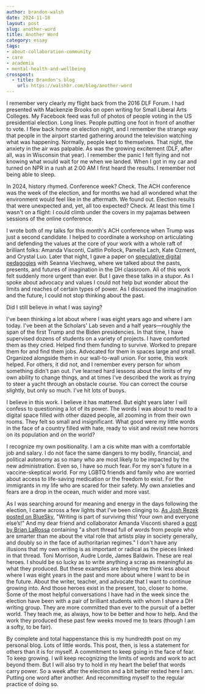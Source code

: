 ```yaml
---
author: brandon-walsh
date: 2024-11-18
layout: post
slug: another-word
title: Another Word
category: essay
tags:
- about-collaboration-community 
- care
- academia
- mental-health-and-wellbeing
crosspost:
  - title: Brandon's blog
    url: https://walshbr.com/blog/another-word
---
```

I remember very clearly my flight back from the 2016 DLF Forum. I had presented with Mackenzie Brooks on open writing for Small Liberal Arts Colleges. My Facebook feed was full of photos of people voting in the US presidential election. Long lines. People putting one foot in front of another to vote. I flew back home on election night, and I remember the strange way that people in the airport started gathering around the television watching what was happening. Normally, people kept to themselves. That night, the anxiety in the air was palpable. As was the growing excitement (DLF, after all, was in Wisconsin that year). I remember the panic I felt flying and not knowing what would wait for me when we landed. When I got in my car and turned on NPR in a rush at 2:00 AM I first heard the results. I remember not being able to sleep.

In 2024, history rhymed. Conference week? Check. The ACH conference was the week of the election, and for months we had all wondered what the environment would feel like in the aftermath. We found out. Election results that were unexpected and, yet, all too expected? Check. At least this time I wasn't on a flight: I could climb under the covers in my pajamas between sessions of the online conference. 

I wrote both of my talks for this month's ACH conference when Trump was just a second candidate. I helped to coordinate a workshop on articulating and defending the values at the core of your work with a whole raft of brilliant folks: Amanda Visconti, Caitlin Pollock, Pamella Lach, Kate Ozment, and Crystal Luo. Later that night, I gave a paper on [speculative digital pedagogies](https://walshbr.com/blog/speculative-digital-pedagogies/) with Seanna Viechweg, where we talked about the pasts, presents, and futures of imagination in the DH classroom. All of this work felt suddenly more urgent than ever. But I gave these talks in a stupor. As I spoke about advocacy and values I could not help but wonder about the limits and reaches of certain types of power. As I discussed the imagination and the future, I could not stop thinking about the past. 

Did I still believe in what I was saying?

I've been thinking a lot about where I was eight years ago and where I am today. I've been at the Scholars' Lab seven and a half years—roughly the span of the first Trump and the Biden presidencies. In that time, I have supervised dozens of students on a variety of projects. I have comforted them as they cried. Helped find them funding to survive. Worked to prepare them for and find them jobs. Advocated for them in spaces large and small. Organized alongside them in our wall-to-wall union. For some, this work helped. For others, it did not, and I remember every person for whom something didn't pan out. I've learned hard lessons about the limits of my own ability to change things, and at times I've described the work as trying to steer a yacht through an obstacle course. You can correct the course slightly, but only so much. I've hit lots of buoys. 

I believe in this work. I believe it has mattered. But eight years later I will confess to questioning a lot of its power. The words I was about to read to a digital space filled with other dazed people, all zooming in from their own rooms. They felt so small and insignificant. What good were my little words in the face of a country filled with hate, ready to visit and revisit new horrors on its population and on the world? 

I recognize my own positionality. I am a cis white man with a comfortable job and salary. I do not face the same dangers to my bodily, financial, and political autonomy as so many who are most likely to be impacted by the new administration. Even so, I have so much fear. For my son's future in a vaccine-skeptical world. For my LGBTQ friends and family who are worried about access to life-saving medication or the freedom to exist. For the immigrants in my life who are scared for their safety. My own anxieties and fears are a drop in the ocean, much wider and more vast. 

As I was searching around for meaning and energy in the days following the election, I came across a few lights that I've been clinging to. [As Josh Rezek posted on BlueSky](https://bsky.app/profile/rezekjoe.bsky.social/post/3laorzyrmjk2u), "Writing is part of surviving this! Your own and everyone else’s!" And my dear friend and collaborator Amanda Visconti shared a [post by Brian LaRossa](https://bsky.app/profile/brianlarossa.com/post/3lah2nu3tni2m) containing "a short thread full of words from people who are smarter than me about the vital role that artists play in society generally, and doubly so in the face of authoritarian regimes." I don't have any illusions that my own writing is as important or radical as the pieces linked in that thread. Toni Morrison, Audre Lorde, James Baldwin. These are real heroes. I should be so lucky as to write anything a scrap as meaningful as what they produced. But these examples are helping me think less about where I was eight years in the past and more about where I want to be in the future. About the writer, teacher, and advocate that I want to continue growing into. And those heroes exist in the present, too, closer to home. Some of the most helpful conversations I have had in the week since the election have been with a pair of brilliant students with whom I share a DH writing group. They are more committed than ever to the pursuit of a better world. They teach me, as always, how to be better and how to help. And the work they produced these past few weeks moved me to tears (though I am a softy, to be fair).

By complete and total happenstance this is my hundredth post on my personal blog. Lots of little words. This post, then, is less a statement for others than it is for myself. A commitment to keep going in the face of fear. To keep growing. I will keep recognizing the limits of words and work to act beyond them. But I will also try to hold in my heart the belief that words carry power. So a week after the election and a bit better rested here I am. Putting one word after another. And recommitting myself to the regular practice of doing so.

